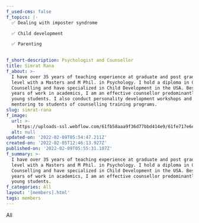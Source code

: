 ```yaml
---
f_used-cms: false
f_topics: |-
  ✅ Dealing with imposter syndrome

  ✅ Child development

  ✅ Parenting

  ‍
f_short-description: Psychologist and Counsellor
title: Simrat Rana
f_about: >-
  I have over 35 years of teaching experience at graduate and post graduate
  level with a Masters and M Phil. in Psychology. I hold a diploma in Guidance &
  Counselling and have specialized in Child Development in the USA. Besides
  years of work in academics, I am an effective counsellor predominantly to
  young students. I also conduct personality development workshops and provide
  mentoring to students of counselling training programs.
slug: simrat-rana
f_image:
  url: >-
    https://uploads-ssl.webflow.com/61fb58aaa9f36d77bbd414e9/61fe717e6ef20a06618436bb_vslide6.png
  alt: null
updated-on: '2022-02-09T05:54:47.211Z'
created-on: '2022-02-05T12:46:13.927Z'
published-on: '2022-02-09T05:55:31.107Z'
f_summary: >-
  I have over 35 years of teaching experience at graduate and post graduate
  level with a Masters and M Phil. in Psychology. I hold a diploma in Guidance &
  Counselling and have specialized in Child Development in the USA. Besides
  years of work in academics, I am an effective counsellor predominantly to
  young students.
f_categories: All
layout: '[members].html'
tags: members
---
```


All
